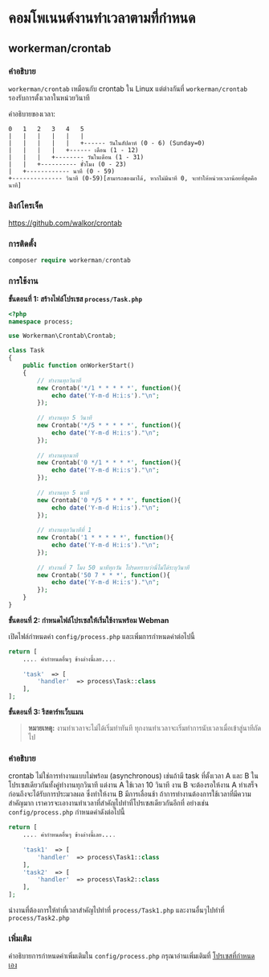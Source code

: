 # คอมโพเนนต์งานทำเวลาตามที่กำหนด

## workerman/crontab

### คำอธิบาย

`workerman/crontab` เหมือนกับ crontab ใน Linux แต่ต่างกันที่ `workerman/crontab` รองรับการตั้งเวลาในหน่วยวินาที

คำอธิบายของเวลา:

```plaintext
0   1   2   3   4   5
|   |   |   |   |   |
|   |   |   |   |   +------ วันในสัปดาห์ (0 - 6) (Sunday=0)
|   |   |   |   +------ เดือน (1 - 12)
|   |   |   +-------- วันในเดือน (1 - 31)
|   |   +---------- ชั่วโมง (0 - 23)
|   +------------ นาที (0 - 59)
+-------------- วินาที (0-59)[สามารถของมาได้, หากไม่มีนาที 0, จะทำให้หน่วยเวลาน้อยที่สุดคือนาที]
```

### ลิงก์โครเจ็ค

https://github.com/walkor/crontab

### การติดตั้ง

```php
composer require workerman/crontab
```

### การใช้งาน

**ขั้นตอนที่ 1: สร้างไฟล์โปรเซส `process/Task.php`**

```php
<?php
namespace process;

use Workerman\Crontab\Crontab;

class Task
{
    public function onWorkerStart()
    {
        // ทำงานทุกวินาที
        new Crontab('*/1 * * * * *', function(){
            echo date('Y-m-d H:i:s')."\n";
        });
        
        // ทำงานทุก 5 วินาที
        new Crontab('*/5 * * * * *', function(){
            echo date('Y-m-d H:i:s')."\n";
        });
        
        // ทำงานทุกนาที
        new Crontab('0 */1 * * * *', function(){
            echo date('Y-m-d H:i:s')."\n";
        });
        
        // ทำงานทุก 5 นาที
        new Crontab('0 */5 * * * *', function(){
            echo date('Y-m-d H:i:s')."\n";
        });
        
        // ทำงานทุกวินาทีที่ 1
        new Crontab('1 * * * * *', function(){
            echo date('Y-m-d H:i:s')."\n";
        });
        
        // ทำงานที่ 7 โมง 50 นาทีทุกวัน โปรดทราบว่านี่ไม่ได้ระบุวินาที
        new Crontab('50 7 * * *', function(){
            echo date('Y-m-d H:i:s')."\n";
        });
    }
}
```

**ขั้นตอนที่ 2: กำหนดไฟล์โปรเซสให้เริ่มใช้งานพร้อม Webman**

เปิดไฟล์กำหนดค่า `config/process.php` และเพิ่มการกำหนดค่าต่อไปนี้

```php
return [
    .... ค่ากำหนดอื่นๆ ข้างล่างนี้เลย....
  
    'task'  => [
        'handler'  => process\Task::class
    ],
];
```

**ขั้นตอนที่ 3: รีสตาร์ทเว็บแมน**

> **หมายเหตุ:** งานทำเวลาจะไม่ได้เริ่มทำทันที ทุกงานทำเวลาจะเริ่มทำการนับเวลาเมื่อเข้าสู่นาทีถัดไป

### คำอธิบาย
crontab ไม่ใช่การทำงานแบบไม่พร้อม (asynchronous) เช่นถ้ามี task ที่ตั้งเวลา A และ B ในโปรเซสเดียวกันทั้งคู่ทำงานทุกวินาที แต่งาน A ใช้เวลา 10 วินาที งาน B จะต้องรอให้งาน A ทำเสร็จก่อนถึงจะได้รับการประมวลผล ซึ่งทำให้งาน B มีการเลื่อนช้า
ถ้าการทำงานต้องการใช้เวลาที่มีความสำคัญมาก เราควรจะเอางานทำเวลาที่สำคัญไปทำที่โปรเซสเดียวกันอีกที่
อย่างเช่น `config/process.php` กำหนดค่าดังต่อไปนี้

```php
return [
    .... ค่ากำหนดอื่นๆ ข้างล่างนี้เลย....
  
    'task1'  => [
        'handler'  => process\Task1::class
    ],
    'task2'  => [
        'handler'  => process\Task2::class
    ],
];
```
นำงานที่ต้องการให้ทำที่เวลาสำคัญไปทำที่ `process/Task1.php` และงานอื่นๆไปทำที่ `process/Task2.php`

### เพิ่มเติม
คำอธิบายการกำหนดค่าเพิ่มเติมใน `config/process.php` กรุณาอ่านเพิ่มเติมที่ [โปรเซสที่กำหนดเอง](../process.md)
